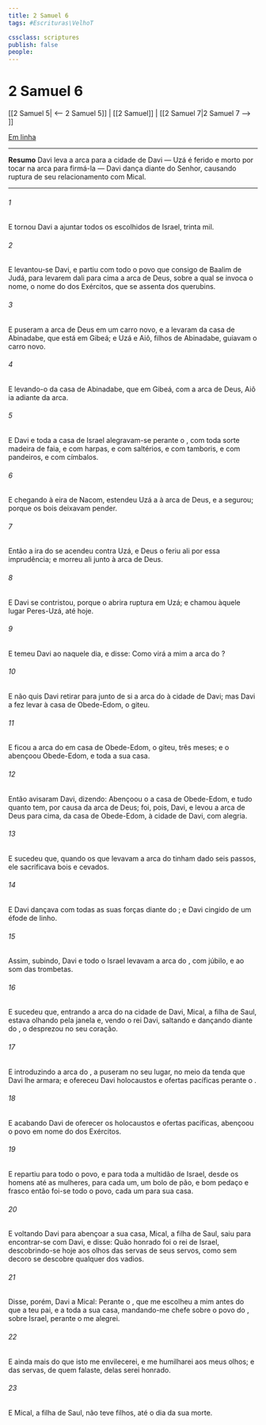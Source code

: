 ```yaml
---
title: 2 Samuel 6
tags: #Escrituras\VelhoT

cssclass: scriptures
publish: false
people:
---
```


# 2 Samuel 6
[[2 Samuel 5| <-- 2 Samuel 5]] | [[2 Samuel]] | [[2 Samuel 7|2 Samuel 7 --> ]]

[Em linha](https://churchofjesuschrist.org/study/scriptures/ot/2-sam/6?lang=por)

---
__Resumo__
Davi leva a arca para a cidade de Davi — Uzá é ferido e morto por tocar na arca para firmá-la — Davi dança diante do Senhor, causando ruptura de seu relacionamento com Mical.

---
###### 1 
E tornou Davi a ajuntar todos os escolhidos de Israel,  trinta mil.

###### 2 
E levantou-se Davi, e partiu com todo o povo que  consigo de Baalim de Judá, para levarem dali para cima a arca de Deus, sobre a qual se invoca o nome, o nome do  dos Exércitos, que se assenta  dos querubins.

###### 3 
E puseram a arca de Deus em um carro novo, e a levaram da casa de Abinadabe, que está em Gibeá; e Uzá e Aiô, filhos de Abinadabe, guiavam o carro novo.

###### 4 
E levando-o da casa de Abinadabe, que  em Gibeá, com a arca de Deus, Aiô ia adiante da arca.

###### 5 
E Davi e toda a casa de Israel alegravam-se perante o , com toda sorte  madeira de faia, e com harpas, e com saltérios, e com tamboris, e com pandeiros, e com címbalos.

###### 6 
E chegando à eira de Nacom, estendeu Uzá a  à arca de Deus, e a segurou; porque os bois  deixavam pender.

###### 7 
Então a ira do  se acendeu contra Uzá, e Deus o feriu ali por essa imprudência; e morreu ali junto à arca de Deus.

###### 8 
E Davi se contristou, porque o  abrira ruptura em Uzá; e chamou àquele lugar Peres-Uzá, até  hoje.

###### 9 
E temeu Davi ao  naquele dia, e disse: Como virá a mim a arca do ?

###### 10 
E não quis Davi retirar para junto de si a arca do  à cidade de Davi; mas Davi a fez levar à casa de Obede-Edom, o giteu.

###### 11 
E ficou a arca do  em casa de Obede-Edom, o giteu, três meses; e o  abençoou Obede-Edom, e toda a sua casa.

###### 12 
Então avisaram Davi, dizendo: Abençoou o  a casa de Obede-Edom, e tudo quanto tem, por causa da arca de Deus; foi, pois, Davi, e levou a arca de Deus para cima, da casa de Obede-Edom, à cidade de Davi, com alegria.

###### 13 
E sucedeu que, quando os que levavam a arca do  tinham dado seis passos, ele sacrificava bois e  cevados.

###### 14 
E Davi dançava com todas as suas forças diante do ; e  Davi cingido de um éfode de linho.

###### 15 
Assim, subindo, Davi e todo o Israel levavam a arca do , com júbilo, e ao som das trombetas.

###### 16 
E sucedeu que, entrando a arca do  na cidade de Davi, Mical, a filha de Saul, estava olhando pela janela e, vendo o rei Davi,  saltando e dançando diante do , o desprezou no seu coração.

###### 17 
E introduzindo a arca do , a puseram no seu lugar, no meio da tenda que Davi lhe armara; e ofereceu Davi holocaustos e ofertas pacíficas perante o .

###### 18 
E acabando Davi de oferecer os holocaustos e ofertas pacíficas, abençoou o povo em nome do  dos Exércitos.

###### 19 
E repartiu para todo o povo, e para toda a multidão de Israel, desde os homens até as mulheres, para cada um, um bolo de pão, e  bom pedaço  e  frasco  então foi-se todo o povo, cada um para sua casa.

###### 20 
E voltando Davi para abençoar a sua casa, Mical, a filha de Saul, saiu para encontrar-se com Davi, e disse: Quão honrado foi o rei de Israel, descobrindo-se hoje aos olhos das servas de seus servos, como sem decoro se descobre qualquer dos vadios.

###### 21 
Disse, porém, Davi a Mical: Perante o , que me escolheu a mim antes do que a teu pai, e a toda a sua casa, mandando-me  chefe sobre o povo do , sobre Israel, perante o  me alegrei.

###### 22 
E ainda mais do que isto me envilecerei, e me humilharei aos meus olhos; e das servas, de quem falaste, delas serei honrado.

###### 23 
E Mical, a filha de Saul, não teve filhos, até o dia da sua morte.

